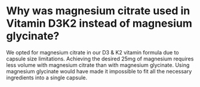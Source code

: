 # Why was magnesium citrate used in Vitamin D3K2 instead of magnesium glycinate?

We opted for magnesium citrate in our D3 & K2 vitamin formula due to capsule size limitations. Achieving the desired 25mg of magnesium requires less volume with magnesium citrate than with magnesium glycinate. Using magnesium glycinate would have made it impossible to fit all the necessary ingredients into a single capsule.